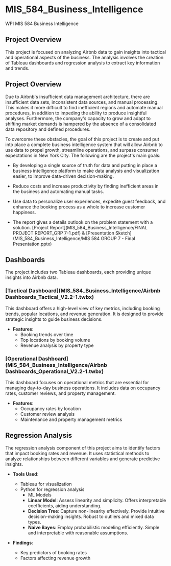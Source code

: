 # MIS_584_Business_Intelligence
WPI MIS 584 Business Intelligence

## Project Overview
This project is focused on analyzing Airbnb data to gain insights into tactical and operational aspects of the business. The analysis involves the creation of Tableau dashboards and regression analysis to extract key information and trends.

## Project Overview
Due to Airbnb's insufficient data management architecture, there are insufficient data sets, inconsistent data sources, and manual processing. This makes it more difficult to find inefficient regions and automate manual procedures, in addition to impeding the ability to produce insightful analyses. Furthermore, the company's capacity to grow and adapt to shifting market demands is hampered by the absence of a consolidated data repository and defined procedures.

To overcome these obstacles, the goal of this project is to create and put into place a complete business intelligence system that will allow Airbnb to use data to propel growth, streamline operations, and surpass consumer expectations in New York City. The following are the project's main goals:
  - By developing a single source of truth for data and putting in place a business intelligence platform to make data analysis and visualization easier, to improve data-driven decision-making.
  - Reduce costs and increase productivity by finding inefficient areas in the business and automating manual tasks.
  - Use data to personalize user experiences, expedite guest feedback, and enhance the booking process as a whole to increase customer happiness.

 - The report gives a details outlook on the problem statement with a solution. [Project Report](MIS_584_Business_Intelligence/FINAL PROJECT REPORT_GRP 7-1.pdf) & [Presentation Sketch](MIS_584_Business_Intelligence/MIS 584 GROUP 7 - Final Presentation.pptx)

## Dashboards
The project includes two Tableau dashboards, each providing unique insights into Airbnb data.

### [Tactical Dashboard](MIS_584_Business_Intelligence/Airbnb Dashboards_Tactical_V2.2-1.twbx)
This dashboard offers a high-level view of key metrics, including booking trends, popular locations, and revenue generation. It is designed to provide strategic insights to guide business decisions.

- **Features**:
  - Booking trends over time
  - Top locations by booking volume
  - Revenue analysis by property type

### [Operational Dashboard](MIS_584_Business_Intelligence/Airbnb Dashboards_Operational_V2.2-1.twbx)
This dashboard focuses on operational metrics that are essential for managing day-to-day business operations. It includes data on occupancy rates, customer reviews, and property management.

- **Features**:
  - Occupancy rates by location
  - Customer review analysis
  - Maintenance and property management metrics

## Regression Analysis
The regression analysis component of this project aims to identify factors that impact booking rates and revenue. It uses statistical methods to analyze relationships between different variables and generate predictive insights.

- **Tools Used**:
  - Tableau for visualization
  - Python for regression analysis
    - ML Models
    - **Linear Model**: Assess linearity and simplicity. Offers interpretable coefficients, aiding understanding.
    - **Decision Tree**: Capture non-linearity effectively. Provide intuitive decision-making insights. Robust to outliers and mixed data types.
    - **Naive Bayes**: Employ probabilistic modeling efficiently. Simple and interpretable with reasonable assumptions.
  
- **Findings**:
  - Key predictors of booking rates
  - Factors affecting revenue growth
